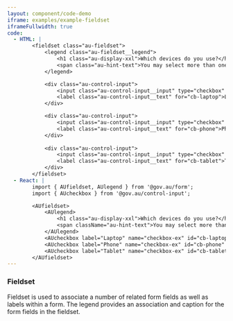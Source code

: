 ```yaml
---
layout: component/code-demo
iframe: examples/example-fieldset
iframeFullwidth: true
code:
  - HTML: |
        <fieldset class="au-fieldset">
            <legend class="au-fieldset__legend">
                <h1 class="au-display-xxl">Which devices do you use?</h1>
                <span class="au-hint-text">You may select more than one</span>
            </legend>

            <div class="au-control-input">
                <input class="au-control-input__input" type="checkbox" name="checkbox-ex" id="cb-laptop" checked>
                <label class="au-control-input__text" for="cb-laptop">Laptop</label>
            </div>

            <div class="au-control-input">
                <input class="au-control-input__input" type="checkbox" name="checkbox-ex" id="cb-phone" checked>
                <label class="au-control-input__text" for="cb-phone">Phone</label>
            </div>
            
            <div class="au-control-input">
                <input class="au-control-input__input" type="checkbox" name="checkbox-ex" id="cb-tablet">
                <label class="au-control-input__text" for="cb-tablet">Tablet</label>
            </div>
        </fieldset>
  - React: |
        import { AUfieldset, AUlegend } from '@gov.au/form';
        import { AUcheckbox } from '@gov.au/control-input';

        <AUfieldset>
            <AUlegend>
                <h1 class="au-display-xxl">Which devices do you use?</h1>
                <span className="au-hint-text">You may select more than one</span>
            </AUlegend>
            <AUcheckbox label="Laptop" name="checkbox-ex" id="cb-laptop" block checked/>
            <AUcheckbox label="Phone" name="checkbox-ex" id="cb-phone" block checked/>
            <AUcheckbox label="Tablet" name="checkbox-ex" id="cb-tablet" block/>
        </AUfieldset>
---
```


### Fieldset

Fieldset is used to associate a number of related form fields as well as labels within a form. The legend provides an association and caption for the form fields in the fieldset.
